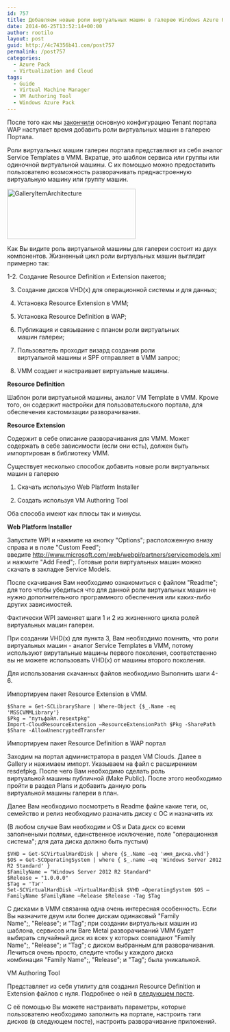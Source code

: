 ```yaml
---
id: 757
title: Добавляем новые роли виртуальных машин в галерею Windows Azure Pack и VM Authoring Tool
date: 2014-06-25T13:52:14+00:00
author: rootilo
layout: post
guid: http://4c74356b41.com/post757
permalink: /post757
categories:
  - Azure Pack
  - Virtualization and Cloud
tags:
  - Guide
  - Virtual Machine Manager
  - VM Authoring Tool
  - Windows Azure Pack
---
```

После того как мы [закончили](http://4c74356b41.com/post655) основную конфигурацию Tenant портала WAP наступает время добавить роли виртуальных машин в галерею Портала.

Роли виртуальных машин галереи портала представляют из себя аналог Service Templates в VMM. Вкратце, это шаблон сервиса или группы или одиночной виртуальной машины. С их помощью можно предоставить пользователю возможность разворачивать преднастроенную виртуальную машину или группу машин.
  
<a href="http://4c74356b41.com/wp-content/uploads/2016/02/GalleryItemArchitecture.png" rel="attachment wp-att-4787"><img src="http://4c74356b41.com/wp-content/uploads/2016/02/GalleryItemArchitecture-300x117.png" alt="GalleryItemArchitecture" width="300" height="117" /></a>
  
Как Вы видите роль виртуальной машины для галереи состоит из двух компонентов. Жизненный цикл роли виртуальных машин выглядит примерно так:
  
1-2. Создание Resource Definition и Extension пакетов;
  
3. Создание дисков VHD(x) для операционной системы и для данных;
  
4. Установка Resource Extension в VMM;
  
5. Установка Resource Definition в WAP;
  
6. Публикация и связывание с планом роли виртуальных машин галереи;
  
7. Пользователь проходит визард создания роли виртуальной машины и SPF отправляет в VMM запрос;
  
8. VMM создает и настраивает виртуальные машины.

**Resource Definition**
  
Шаблон роли виртуальной машины, аналог VM Template в VMM. Кроме того, он содержит настройки для пользовательского портала, для обеспечения кастомизации разворачивания.

**Resource Extension**
  
Содержит в себе описание разворачивания для VMM. Может содержать в себе зависимости (если они есть), должен быть импортирован в библиотеку VMM.
  
Существует несколько способок добавить новые роли виртуальных машин в галерею

1. Скачать использую Web Platform Installer
  
2. Создать используя VM Authoring Tool

Оба способа имеют как плюсы так и минусы.

**Web Platform Installer**
  
Запустите WPI и нажмите на кнопку "Options"; расположенную внизу справа и в поле "Custom Feed"; введите http://www.microsoft.com/web/webpi/partners/servicemodels.xml и нажмите "Add Feed";. Готовые роли виртуальных машин можно скачать в закладке Service Models.
  
После скачивания Вам необходимо ознакомиться с файлом "Readme"; для того чтобы убедиться что для данной роли виртуальных машин не нужно дополнительного программного обеспечения или каких-либо других зависимостей.

Фактически WPI заменяет шаги 1 и 2 из жизненного цикла ролей виртуальных машин галереи.
  
При создании VHD(x) для пункта 3, Вам необходимо помнить, что роли виртуальных машин - аналог Service Templates в VMM, потому используют вирутальные машины первого поколения, соответственно вы не можете использовать VHD(x) от машины второго поколения.
  
Для использования скачанных файлов необходимо Выполнить шаги 4-6.
  
Импортируем пакет Resource Extension в VMM.

```
$Share = Get-SCLibraryShare | Where-Object {$_.Name -eq 'MSSCVMMLibrary'}
$Pkg = "путьфайл.resextpkg"
Import-CloudResourceExtension –ResourceExtensionPath $Pkg -SharePath $Share -AllowUnencryptedTransfer
```

Импортируем пакет Resource Definition в WAP портал
  
Заходим на портал администратора в раздел VM Clouds. Далее в Gallery и нажимаем импорт. Указываем на файл с расширением resdefpkg. После чего Вам необходимо сделать роль виртуальной машины публичной (Make Public). После этого необходимо пройти в раздел Plans и добавить данную роль виртуальной машины галереи в план.

Далее Вам необходимо посмотреть в Readme файле какие теги, ос, семейство и релиз необходимо разначить диску с ОС и назначить их
  
(В любом случае Вам необходим и OS и Data диск со всеми заполнеными полями, единственное исключение, поле "операционная система"; для дата диска должно быть пустым)

```
$VHD = Get-SCVirtualHardDisk | where {$_.Name –eq 'имя_диска.vhd'}
$OS = Get-SCOperatingSystem | where { $_.name –eq 'Windows Server 2012 R2 Standard' }
$FamilyName = "Windows Server 2012 R2 Standard"
$Release = "1.0.0.0"
$Tag = 'Тэг'
Set-SCVirtualHardDisk –VirtualHardDisk $VHD –OperatingSystem $OS –FamilyName $FamilyName –Release $Release -Tag $Tag
```

С дисками в VMM связанна одна очень интересная особенность. Если Вы назначите двум или более дискам одинаковый "Family Name";, "Release"; и "Tag"; при создании виртуальных машин из шаблона, сервисов или Bare Metal разворачиваний VMM будет выбирать случайный диск из всех у которых совпадают "Family Name";, "Release"; и "Tag"; с диском выбранным для разворачивания. Лечиться очень просто, следите чтобы у каждого диска комбинация "Family Name";, "Release"; и "Tag"; была уникальной.

VM Authoring Tool
  
Представляет из себя утилиту для создания Resource Definition и Extension файлов с нуля. Подробнее о ней в [следующем посте](http://4c74356b41.com/post767).
  
С её помощью Вы можете настраивать параметры, которые пользователю необходимо заполнить на портале, настроить тэги дисков (в следующем посте), настроить разворачивание приложений.